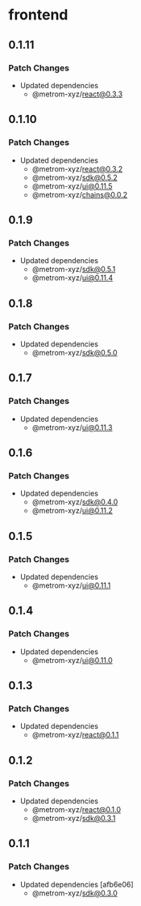 # frontend

## 0.1.11

### Patch Changes

- Updated dependencies
  - @metrom-xyz/react@0.3.3

## 0.1.10

### Patch Changes

- Updated dependencies
  - @metrom-xyz/react@0.3.2
  - @metrom-xyz/sdk@0.5.2
  - @metrom-xyz/ui@0.11.5
  - @metrom-xyz/chains@0.0.2

## 0.1.9

### Patch Changes

- Updated dependencies
  - @metrom-xyz/sdk@0.5.1
  - @metrom-xyz/ui@0.11.4

## 0.1.8

### Patch Changes

- Updated dependencies
  - @metrom-xyz/sdk@0.5.0

## 0.1.7

### Patch Changes

- Updated dependencies
  - @metrom-xyz/ui@0.11.3

## 0.1.6

### Patch Changes

- Updated dependencies
  - @metrom-xyz/sdk@0.4.0
  - @metrom-xyz/ui@0.11.2

## 0.1.5

### Patch Changes

- Updated dependencies
  - @metrom-xyz/ui@0.11.1

## 0.1.4

### Patch Changes

- Updated dependencies
  - @metrom-xyz/ui@0.11.0

## 0.1.3

### Patch Changes

- Updated dependencies
  - @metrom-xyz/react@0.1.1

## 0.1.2

### Patch Changes

- Updated dependencies
  - @metrom-xyz/react@0.1.0
  - @metrom-xyz/sdk@0.3.1

## 0.1.1

### Patch Changes

- Updated dependencies [afb6e06]
  - @metrom-xyz/sdk@0.3.0
